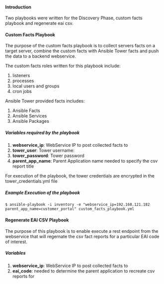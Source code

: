 ####  Introduction
Two playbooks were written for the Discovery Phase, custom facts playbook and regenerate eai csv.

#### Custom Facts Playbook
The purpose of the custom facts playbook is to collect servers facts on a target server, combine the custom facts with Ansible Tower facts and push the data to a backend webservice.

The custom facts roles written for this playbook include:
1. listeners
2. processes
3. local users and groups
4. cron jobs

Ansible Tower provided facts includes:
1. Ansible Facts
2. Ansible Services
3. Ansible Packages

##### Variables required by the playbook
1. **webservice_ip**: WebService IP to post collected facts to
2. **tower_user**: Tower username:
3. **tower_password**: Tower password
4. **parent_app_name**: Parent Application name needed to specify the csv report title

For execution of the playbook, the tower credentials are encrypted in the tower_credentials.yml file

##### Example Execution of the playbook
```
$ ansible-playbook -i inventory -e "webservice_ip=192.168.121.182 parent_app_name=customer_portal" custom_facts_playbook.yml
```

#### Regenerate EAI CSV Playbook
The purpose of this playbook is to enable execute a rest endpoint from the webservice that will regernate the csv fact reports for a particular EAI code of interest.

##### Variables
1. **webservice_ip**: WebService IP to post collected facts to
2. **eai_code**: needed to determine the parent application to recreate csv reports for
